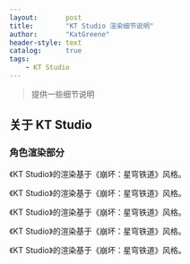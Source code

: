 ```yaml
---
layout:       post
title:        "KT Studio 渲染细节说明"
author:       "KatGreene"
header-style: text
catalog:      true
tags:
    - KT Studio
---
```


> 提供一些细节说明

## 关于 KT Studio

### 角色渲染部分

《KT Studio》的渲染基于《崩坏：星穹铁道》风格。

《KT Studio》的渲染基于《崩坏：星穹铁道》风格。

《KT Studio》的渲染基于《崩坏：星穹铁道》风格。

《KT Studio》的渲染基于《崩坏：星穹铁道》风格。

《KT Studio》的渲染基于《崩坏：星穹铁道》风格。
